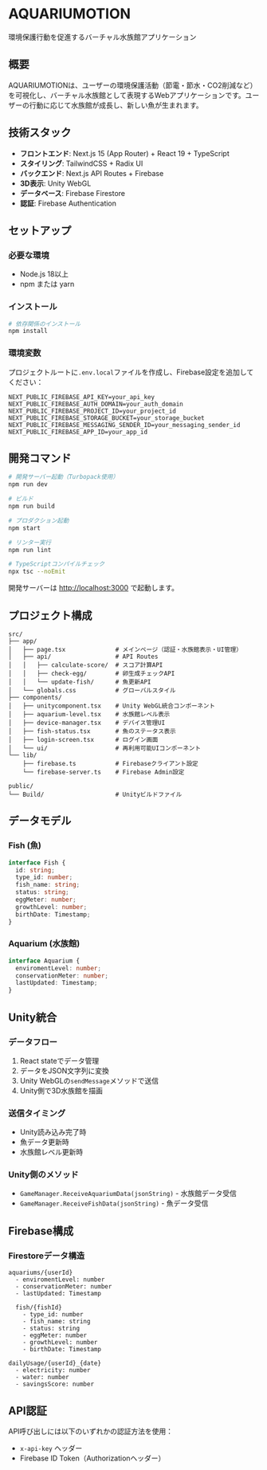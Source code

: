 # AQUARIUMOTION

環境保護行動を促進するバーチャル水族館アプリケーション

## 概要

AQUARIUMOTIONは、ユーザーの環境保護活動（節電・節水・CO2削減など）を可視化し、バーチャル水族館として表現するWebアプリケーションです。ユーザーの行動に応じて水族館が成長し、新しい魚が生まれます。

## 技術スタック

- **フロントエンド**: Next.js 15 (App Router) + React 19 + TypeScript
- **スタイリング**: TailwindCSS + Radix UI
- **バックエンド**: Next.js API Routes + Firebase
- **3D表示**: Unity WebGL
- **データベース**: Firebase Firestore
- **認証**: Firebase Authentication

## セットアップ

### 必要な環境

- Node.js 18以上
- npm または yarn

### インストール

```bash
# 依存関係のインストール
npm install
```

### 環境変数

プロジェクトルートに`.env.local`ファイルを作成し、Firebase設定を追加してください：

```env
NEXT_PUBLIC_FIREBASE_API_KEY=your_api_key
NEXT_PUBLIC_FIREBASE_AUTH_DOMAIN=your_auth_domain
NEXT_PUBLIC_FIREBASE_PROJECT_ID=your_project_id
NEXT_PUBLIC_FIREBASE_STORAGE_BUCKET=your_storage_bucket
NEXT_PUBLIC_FIREBASE_MESSAGING_SENDER_ID=your_messaging_sender_id
NEXT_PUBLIC_FIREBASE_APP_ID=your_app_id
```

## 開発コマンド

```bash
# 開発サーバー起動（Turbopack使用）
npm run dev

# ビルド
npm run build

# プロダクション起動
npm start

# リンター実行
npm run lint

# TypeScriptコンパイルチェック
npx tsc --noEmit
```

開発サーバーは [http://localhost:3000](http://localhost:3000) で起動します。

## プロジェクト構成

```
src/
├── app/
│   ├── page.tsx              # メインページ（認証・水族館表示・UI管理）
│   ├── api/                  # API Routes
│   │   ├── calculate-score/  # スコア計算API
│   │   ├── check-egg/        # 卵生成チェックAPI
│   │   └── update-fish/      # 魚更新API
│   └── globals.css           # グローバルスタイル
├── components/
│   ├── unitycomponent.tsx    # Unity WebGL統合コンポーネント
│   ├── aquarium-level.tsx    # 水族館レベル表示
│   ├── device-manager.tsx    # デバイス管理UI
│   ├── fish-status.tsx       # 魚のステータス表示
│   ├── login-screen.tsx      # ログイン画面
│   └── ui/                   # 再利用可能UIコンポーネント
└── lib/
    ├── firebase.ts           # Firebaseクライアント設定
    └── firebase-server.ts    # Firebase Admin設定

public/
└── Build/                    # Unityビルドファイル
```

## データモデル

### Fish (魚)

```typescript
interface Fish {
  id: string;
  type_id: number;
  fish_name: string;
  status: string;
  eggMeter: number;
  growthLevel: number;
  birthDate: Timestamp;
}
```

### Aquarium (水族館)

```typescript
interface Aquarium {
  enviromentLevel: number;
  conservationMeter: number;
  lastUpdated: Timestamp;
}
```

## Unity統合

### データフロー

1. React stateでデータ管理
2. データをJSON文字列に変換
3. Unity WebGLの`sendMessage`メソッドで送信
4. Unity側で3D水族館を描画

### 送信タイミング

- Unity読み込み完了時
- 魚データ更新時
- 水族館レベル更新時

### Unity側のメソッド

- `GameManager.ReceiveAquariumData(jsonString)` - 水族館データ受信
- `GameManager.ReceiveFishData(jsonString)` - 魚データ受信

## Firebase構成

### Firestoreデータ構造

```
aquariums/{userId}
  - enviromentLevel: number
  - conservationMeter: number
  - lastUpdated: Timestamp

  fish/{fishId}
    - type_id: number
    - fish_name: string
    - status: string
    - eggMeter: number
    - growthLevel: number
    - birthDate: Timestamp

dailyUsage/{userId}_{date}
  - electricity: number
  - water: number
  - savingsScore: number
```

## API認証

API呼び出しには以下のいずれかの認証方法を使用：

- `x-api-key` ヘッダー
- Firebase ID Token（Authorizationヘッダー）


